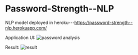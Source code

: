 # Password-Strength--NLP
NLP model deployed in heroku---https://password-strength--nlp.herokuapp.com/

Application UI:
![password analysis](https://user-images.githubusercontent.com/80121664/129458327-75664692-5d07-4d5b-8032-e10908406604.jpg)

Result:
![result](https://user-images.githubusercontent.com/80121664/129458333-6db21b9b-9564-43ac-9654-2c76c9a7a57b.jpg)
